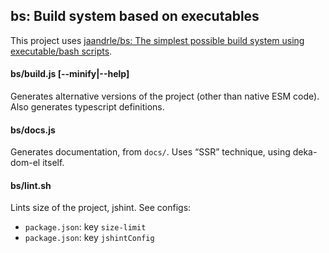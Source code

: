 ## bs: Build system based on executables
This project uses [jaandrle/bs: The simplest possible build system using executable/bash scripts](
https://github.com/jaandrle/bs).

#### bs/build.js [--minify|--help]
Generates alternative versions of the project (other than native ESM code).
Also generates typescript definitions.

#### bs/docs.js
Generates documentation, from `docs/`. Uses “SSR” technique, using deka-dom-el itself.

#### bs/lint.sh
Lints size of the project, jshint. See configs:

- `package.json`: key `size-limit`
- `package.json`: key `jshintConfig`
